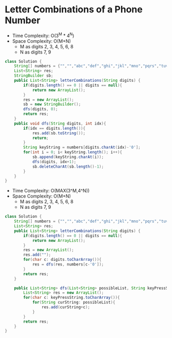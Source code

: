 # Letter Combinations of a Phone Number

- Time Complexity: O(3<sup>M</sup> \* 4<sup>N</sup>)
- Space Complexity: O(M+N)
  - M as digits 2, 3, 4, 5, 6, 8
  - N as digits 7, 9

```java
class Solution {
    String[] numbers = {"","","abc","def","ghi","jkl","mno","pqrs","tuv","wxyz"};
    List<String> res;
    StringBuilder sb;
    public List<String> letterCombinations(String digits) {
        if(digits.length() == 0 || digits == null){
            return new ArrayList();
        }
        res = new ArrayList();
        sb = new StringBuilder();
        dfs(digits, 0);
        return res;
    }
    public void dfs(String digits, int idx){
        if(idx == digits.length()){
            res.add(sb.toString());
            return;
        }
        String keyString = numbers[digits.charAt(idx)-'0'];
        for(int i = 0; i< keyString.length(); i++){
            sb.append(keyString.charAt(i));
            dfs(digits, idx+1);
            sb.deleteCharAt(sb.length()-1);
        }
    }
}
```

- Time Complexity: O(MAX(3^M,4^N))
- Space Complexity: O(M+N)
  - M as digits 2, 3, 4, 5, 6, 8
  - N as digits 7, 9

```java
class Solution {
    String[] numbers = {"","","abc","def","ghi","jkl","mno","pqrs","tuv","wxyz"};
    List<String> res;
    public List<String> letterCombinations(String digits) {
        if(digits.length() == 0 || digits == null){
            return new ArrayList();
        }
        res = new ArrayList();
        res.add("");
        for(char c: digits.toCharArray()){
            res = dfs(res, numbers[c-'0']);
        }
        return res;
    }

    public List<String> dfs(List<String> possibleList, String keyPressString){
        List<String> res = new ArrayList();
        for(char c: keyPressString.toCharArray()){
            for(String curString: possibleList){
                res.add(curString+c);
            }
        }
        return res;
    }
}
```
